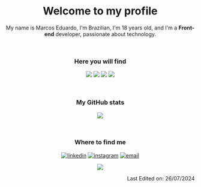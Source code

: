 <h1 align="center">Welcome to my profile</h1>
<p align="center">My name is Marcos Eduardo, I'm Brazilian, I'm 18 years old, and I'm a <strong>Front-end</strong> developer, passionate about technology.</p>
<br>

<h3 align="center">Here you will find</h3>
<p align="center">
  <img src="https://img.shields.io/badge/HTML5-E34F26?style=for-the-badge&logo=html5&logoColor=white">
  <img src="https://img.shields.io/badge/CSS3-1572B6?style=for-the-badge&logo=css3&logoColor=white">
  <img src="https://img.shields.io/badge/JavaScript-F7DF1E?style=for-the-badge&logo=javascript&logoColor=black">
  <img src="https://img.shields.io/badge/Python-3776AB?style=for-the-badge&logo=python&logoColor=white">
</p>
<br>

<h3 align="center">My GitHub stats</h3>
<p align="center">
  <img src="https://github-readme-stats.vercel.app/api/top-langs?username=eduardoc126&show_icons=true&locale=en&layout=compact">
</p>
<br>

<h3 align="center">Where to find me</h3>
<p align="center">
  <a target="_blank" href="https://www.linkedin.com/in/eduardo-c126" style="display: inline-block;"><img src="https://img.shields.io/badge/linkedin-logo?style=for-the-badge&logo=linkedin&logoColor=white&color=%230a77b6" alt="linkedin" /></a>
  <a target="_blank" href="https://www.instagram.com/eduardo_c126" style="display: inline-block;"><img src="https://img.shields.io/badge/instagram-logo?style=for-the-badge&logo=instagram&logoColor=white&color=%23F35369" alt="instagram" /></a>
  <a target="_blank" href="mailto:developer.eduardo@outlook.com.br"  style="display: inline-block;"><img src="https://img.shields.io/badge/✉️ email-logo?style=for-the-badge&logo=e-mail&logoColor=white&color=%23cc0000" alt="email" /></a>
</p>

<p align="center"><img src="https://komarev.com/ghpvc/?username=eduardoc126&amp;label=Profile%20views&amp;color=0e75b6&amp;style=flat"></p>

<p align="right">Last Edited on: 26/07/2024</p>
